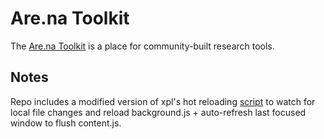 # Are.na Toolkit

The [Are.na Toolkit](https://www.are.na/sam-hart/are-na-toolkit) is a place for community-built research tools.


## Notes

Repo includes a modified version of xpl's hot reloading [script](https://github.com/xpl/crx-hotreload) to watch for local file changes and reload background.js + auto-refresh last focused window to flush content.js.
